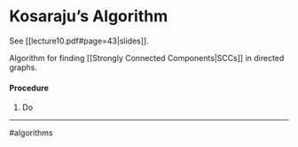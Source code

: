# Kosaraju’s Algorithm
See [[lecture10.pdf#page=43|slides]].

Algorithm for finding [[Strongly Connected Components|SCCs]] in directed graphs.

#### Procedure
1. Do 




---
#algorithms
